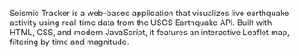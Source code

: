 Seismic Tracker is a web-based application that visualizes live earthquake activity using real-time data from the USGS Earthquake API. Built with HTML, CSS, and modern JavaScript, it features an interactive Leaflet map, filtering by time and magnitude.
